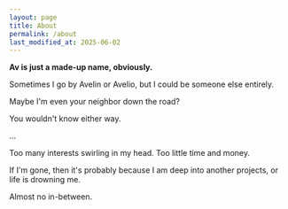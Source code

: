 ```yaml
---
layout: page
title: About
permalink: /about
last_modified_at: 2025-06-02
---
```


**Av is just a made-up name, obviously.** 

Sometimes I go by Avelin or Avelio, but I could be someone else entirely. 

Maybe I'm even your neighbor down the road? 

You wouldn't know either way.

...

Too many interests swirling in my head. Too little time and money.

If I'm gone, then it's probably because I am deep into another projects, or life is drowning me. 

Almost no in-between.

